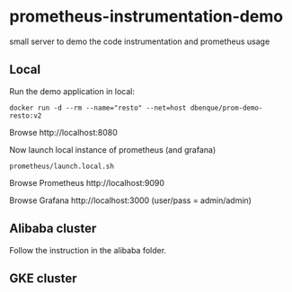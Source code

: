 # prometheus-instrumentation-demo
small server to demo the code instrumentation and prometheus usage

## Local

Run the demo application in local:
```
docker run -d --rm --name="resto" --net=host dbenque/prom-demo-resto:v2
```

Browse http://localhost:8080

Now launch local instance of prometheus (and grafana)
```
prometheus/launch.local.sh
```

Browse Prometheus http://localhost:9090

Browse Grafana http://localhost:3000   (user/pass = admin/admin)

## Alibaba cluster

Follow the instruction in the alibaba folder.

## GKE cluster